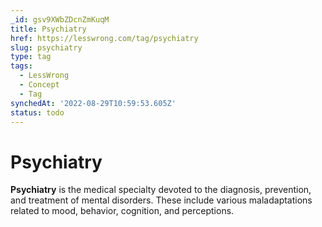 ```yaml
---
_id: gsv9XWbZDcnZmKuqM
title: Psychiatry
href: https://lesswrong.com/tag/psychiatry
slug: psychiatry
type: tag
tags:
  - LessWrong
  - Concept
  - Tag
synchedAt: '2022-08-29T10:59:53.605Z'
status: todo
---
```


# Psychiatry

**Psychiatry** is the medical specialty devoted to the diagnosis, prevention, and treatment of mental disorders. These include various maladaptations related to mood, behavior, cognition, and perceptions.
